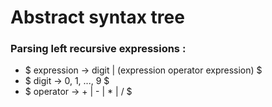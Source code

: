 Abstract syntax tree
====================

### Parsing left recursive expressions : 
* $ expression -> digit | (expression operator expression) $
* $ digit      -> 0, 1, ..., 9 $
* $ operator   -> + | - | * | / $
